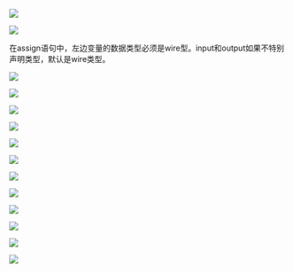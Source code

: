 ![](\image\1.png)

![](\image\2.png)

在assign语句中，左边变量的数据类型必须是wire型。input和output如果不特别声明类型，默认是wire类型。

![](\image\3.png)

![](\image\4.png)

![](\image\5.png)

![](\image\6.png)

![](\image\7.png)

![](\image\8.png)

![](\image\9.png)

![](\image\10.png)

![](\image\11.png)

![](\image\12.png)

![](\image\13.png)

![](\image\14.png)